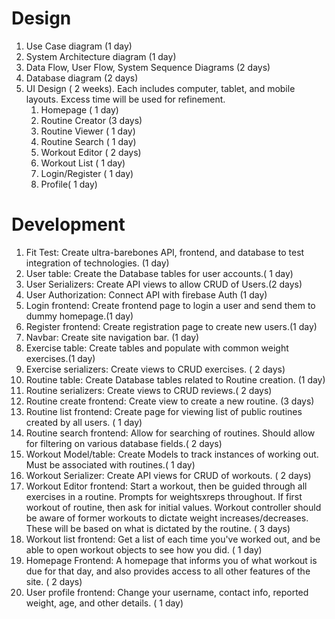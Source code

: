 # Design
1. Use Case diagram (1 day)
2. System Architecture diagram (1 day)
3. Data Flow, User Flow, System Sequence Diagrams (2 days)
4. Database diagram (2 days)
5. UI Design ( 2 weeks). Each includes computer, tablet, and mobile layouts. Excess time will be used for refinement.
    1. Homepage ( 1 day) 
    2. Routine Creator (3 days)
    3. Routine Viewer ( 1 day)
    4. Routine Search ( 1 day)
    5. Workout Editor ( 2 days)
    6. Workout List ( 1 day)
    7. Login/Register ( 1 day)
    8. Profile( 1 day)

# Development

1. Fit Test: Create ultra-barebones API, frontend, and database to test integration of technologies. (1 day)
2. User table: Create the Database tables for user accounts.( 1 day)
3. User Serializers: Create API views to allow CRUD of Users.(2 days)
4. User Authorization: Connect API with firebase Auth (1 day)
5. Login frontend: Create frontend page to login a user and send them to dummy homepage.(1 day)
6. Register frontend: Create registration page to create new users.(1 day)
7. Navbar: Create site navigation bar. (1 day)
8. Exercise table: Create tables and populate with common weight exercises.(1 day)
9. Exercise serializers: Create views to CRUD exercises. ( 2 days)
10. Routine table: Create Database tables related to Routine creation. (1 day)
11. Routine serializers: Create views to CRUD reviews.( 2 days)
12. Routine create frontend: Create view to create a new routine. (3 days)
13. Routine list frontend: Create page for viewing list of public routines created by all users.  ( 1 day)
14. Routine search frontend: Allow for searching of routines. Should allow for filtering on various database fields.( 2 days)
15. Workout Model/table: Create Models to track instances of working out. Must be associated with routines.( 1 day)
16. Workout Serializer: Create API views for CRUD of workouts. ( 2 days)
17. Workout Editor frontend: Start a workout, then be guided through all exercises in a routine. Prompts for weightsxreps throughout. If first workout of routine, then ask for initial values. Workout controller should be aware of former workouts to dictate weight increases/decreases. These will be based on what is dictated by the routine.    ( 3 days)
18. Workout list frontend: Get a list of each time you've worked out, and be able to open workout objects to see how you did. ( 1 day)
19. Homepage Frontend: A homepage that informs you of what workout is due for that day, and also provides access to all other features of the site. ( 2 days)
20. User profile frontend: Change your username, contact info, reported weight, age, and other details. ( 1 day)
